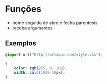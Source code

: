  # Funções 

 * nome seguido de abre e fecha parentesis
 * recebe argumentos

 ## Exemplos

 ```css
 @import url("http://urlaqui.com/style.css");

 {
     color: rgb(255, 0, 100);
     width: calc(100%-10px);
 }
 ```